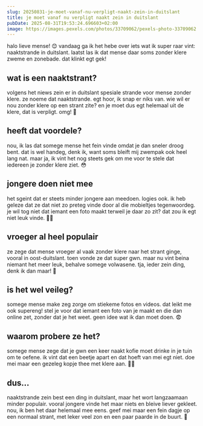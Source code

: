 ```yaml
---
slug: 20250831-je-moet-vanaf-nu-verpligt-naakt-zein-in-duitslant
title: je moet vanaf nu verpligt naakt zein in duitslant
pubDate: 2025-08-31T19:53:24.696603+02:00
image: https://images.pexels.com/photos/33709062/pexels-photo-33709062.jpeg?auto=compress&cs=tinysrgb&dpr=2&h=650&w=940
---
```

halo lieve mense! 😊 vandaag ga ik het hebe over iets wat ik super raar vint: naaktstrande in duitslant. laatst las ik dat mense daar soms zonder klere zweme en zonebade. dat klinkt egt gek! 

## wat is een naaktstrant?

volgens het niews zein er in duitslant spesiale strande voor mense zonder klere. ze noeme dat naaktstrande. egt hoor, ik snap er niks van. wie wil er nou zonder klere op een strant zite? en je moet dus egt helemaal uit de klere, dat is verpligt. omg! 🙈

## heeft dat voordele?

nou, ik las dat somege mense het fein vinde omdat je dan sneler droog bent. dat is wel handeg, denk ik, want soms bleift mij zwempak ook heel lang nat. maar ja, ik vint het nog steets gek om me voor te stele dat iedereen je zonder klere ziet. 😳

## jongere doen niet mee

het sgeint dat er steets minder jongere aan meedoen. logies ook. ik heb geleze dat ze dat niet zo preteg vinde door al die mobieltjes tegenwoordeg. je wil tog niet dat iemant een foto maakt terweil je daar zo zit? dat zou ik egt niet leuk vinde. 📱🚫

## vroeger al heel populair

ze zege dat mense vroeger al vaak zonder klere naar het strant ginge, vooral in oost-duitslant. toen vonde ze dat super gwn. maar nu vint beina niemant het meer leuk, behalve somege volwasene. tja, ieder zein ding, denk ik dan maar! 🤷

## is het wel veileg?

somege mense make zeg zorge om stiekeme fotos en videos. dat leikt me ook supereng! stel je voor dat iemant een foto van je maakt en die dan online zet, zonder dat je het weet. geen idee wat ik dan moet doen. 😨

## waarom probere ze het?

somege mense zege dat je gwn een keer naakt kofie moet drinke in je tuin om te oefene. ik vint dat een beetje apart en dat hoeft van mei egt niet. doe mei maar een gezeleg kopje thee met klere aan. 🍵😁

## dus...

naaktstrande zein best een ding in duitslant, maar het wort langzaamaan minder populair. vooral jongere vinde het maar niets en bleive liever gekleet. nou, ik ben het daar helemaal mee eens. geef mei maar een fein dagje op een normaal strant, met leker veel zon en een paar paarde in de buurt. 🐴
